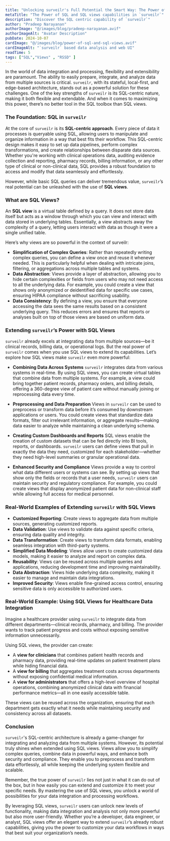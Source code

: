 ```yaml
---
title: "Unlocking surveilr's Full Potential the Smart Way: The Power of SQL and SQL views capabilities"
metaTitle: "The Power of SQL and SQL views capabilities in `surveilr`"
description: "Discover the SQL centric capability of `surveilr`"
author: "Pradeep Narayanan"
authorImage: "@/images/blog/pradeep-narayanan.avif"
authorImageAlt: "Avatar Description"
pubDate: 2024-10-07
cardImage: "@/images/blog/power-of-sql-and-sql-views.avif"
cardImageAlt: "`surveilr` based data analysis and web UI"
readTime: 5
tags: ["SQL","Views" , "RSSD" ]
---
```



In the world of data integration and processing, flexibility and extensibility are paramount. The ability to easily prepare, integrate, and analyze data from multiple sources is critical. `surveilr`, with its stateful, local-first, and edge-based architecture, stands out as a powerful solution for these challenges. One of the key strengths of `surveilr` is its SQL-centric nature, making it both flexible and extendable. And when it comes to maximizing this power, there’s no better tool in the SQL toolbox than SQL views.

### The Foundation: SQL in ``surveilr``

At the core of ``surveilr`` is its **SQL-centric approach**. Every piece of data it processes is queryable using SQL, allowing users to manipulate and organize information in a way that best fits their workflow. This SQL-centric design makes it easy to set up data pipelines, perform complex transformations, and create relationships between disparate data sources. Whether you're working with clinical operations data, auditing evidence collection and reporting, pharmacy records, billing information, or any other type of clinical or non-clinical data, SQL provides a robust foundation to access and modify that data seamlessly and effortlessly.

However, while basic SQL queries can deliver tremendous value, `surveilr`’s real potential can be unleashed with the use of **SQL views**.

### What are SQL Views?

An **SQL view** is a virtual table defined by a query. It does not store data itself but acts as a window through which you can view and interact with data stored in underlying tables. Essentially, a view abstracts away the complexity of a query, letting users interact with data as though it were a single unified table.

Here’s why views are so powerful in the context of surveilr:

- **Simplification of Complex Queries**: Rather than repeatedly writing complex queries, you can define a view once and reuse it whenever needed. This is particularly helpful when dealing with intricate joins, filtering, or aggregations across multiple tables and systems.
-  **Data Abstraction**: Views provide a layer of abstraction, allowing you to hide certain complexities or fields from users who may not need access to all the underlying data. For example, you could create a view that shows only anonymized or deidentified data for specific use cases, ensuring HIPAA compliance without sacrificing usability.
- **Data Consistency**: By defining a view, you ensure that everyone accessing the data sees the same results based on a consistent underlying query. This reduces errors and ensures that reports or analyses built on top of those views are based on uniform data.

### Extending `surveilr`’s Power with SQL Views

`surveilr` already excels at integrating data from multiple sources—be it clinical records, billing data, or operational logs. But the real power of `surveilr` comes when you use SQL views to extend its capabilities. Let’s explore how SQL views make `surveilr` even more powerful:

- **Combining Data Across Systems**
`surveilr` integrates data from various systems in real-time. By using SQL views, you can create virtual tables that combine data from multiple systems. For example, a view could bring together patient records, pharmacy orders, and billing details, offering a 360-degree view of patient care without manually joining or reprocessing data every time.

-  **Preprocessing and Data Preparation**
Views in `surveilr` can be used to preprocess or transform data before it’s consumed by downstream applications or users. You could create views that standardize data formats, filter out irrelevant information, or aggregate results—making data easier to analyze while maintaining a clean underlying schema.

- **Creating Custom Dashboards and Reports**
SQL views enable the creation of custom datasets that can be fed directly into BI tools, reports, or dashboards. `surveilr` users can define views that pull in exactly the data they need, customized for each stakeholder—whether they need high-level summaries or granular operational data.

- **Enhanced Security and Compliance**
Views provide a way to control what data different users or systems can see. By setting up views that show only the fields or records that a user needs, `surveilr` users can maintain security and regulatory compliance. For example, you could create views that display anonymized patient data for non-clinical staff while allowing full access for medical personnel.


### Real-World Examples of Extending `surveilr` with SQL Views

- **Customized Reporting**: Create views to aggregate data from multiple sources, generating customized reports.
 - **Data Validation**: Use views to validate data against specific criteria, ensuring data quality and integrity.
- **Data Transformation**: Create views to transform data formats, enabling seamless integration with third-party systems.
- **Simplified Data Modeling**: Views allow users to create customized data models, making it easier to analyze and report on complex data.
-  **Reusability**: Views can be reused across multiple queries and applications, reducing development time and improving maintainability.
-  **Data Abstraction**: Views hide underlying data complexity, making it easier to manage and maintain data integrations.
-  **Improved Security**: Views enable fine-grained access control, ensuring sensitive data is only accessible to authorized users.


### Real-World Example: Using SQL Views for Healthcare Data Integration

Imagine a healthcare provider using ``surveilr`` to integrate data from different departments—clinical records, pharmacy, and billing. The provider wants to track patient progress and costs without exposing sensitive information unnecessarily.

Using SQL views, the provider can create:

- A **view for clinicians** that combines patient health records and pharmacy data, providing real-time updates on patient treatment plans while hiding financial data.
- A **view for billing** that aggregates treatment costs across departments without exposing confidential medical information.
- A **view for administrators** that offers a high-level overview of hospital operations, combining anonymized clinical data with financial performance metrics—all in one easily accessible table.

These views can be reused across the organization, ensuring that each department gets exactly what it needs while maintaining security and consistency across all datasets.


### Conclusion

`surveilr`'s SQL-centric architecture is already a game-changer for integrating and analyzing data from multiple systems. However, its potential truly shines when extended using SQL views. Views allow you to simplify complex queries, combine data in powerful ways, and enhance both security and compliance. They enable you to preprocess and transform data effortlessly, all while keeping the underlying system flexible and scalable.

Remember, the true power of `surveilr` lies not just in what it can do out of the box, but in how easily you can extend and customize it to meet your specific needs. By mastering the use of SQL views, you unlock a world of possibilities for your data integration and processing workflows.

By leveraging SQL views, `surveilr` users can unlock new levels of functionality, making data integration and analysis not only more powerful but also more user-friendly. Whether you’re a developer, data engineer, or analyst, SQL views offer an elegant way to extend `surveilr`’s already robust capabilities, giving you the power to customize your data workflows in ways that best suit your organization’s needs.